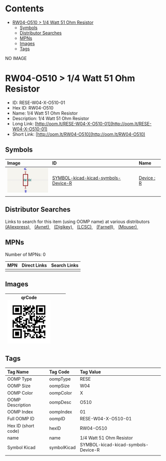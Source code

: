 



Contents
========

* [RW04-O510 > 1/4 Watt 51 Ohm Resistor](#rw04-o510--14-watt-51-ohm-resistor)
	* [Symbols](#symbols)
	* [Distributor Searches](#distributor-searches)
	* [MPNs](#mpns)
	* [Images](#images)
	* [Tags](#tags)
  
NO IMAGE  
# RW04-O510 > 1/4 Watt 51 Ohm Resistor

- ID: RESE-W04-X-O510-01
- Hex ID: RW04-O510
- Name: 1/4 Watt 51 Ohm Resistor
- Description: 1/4 Watt 51 Ohm Resistor
- Long Link: [http://oom.lt/RESE-W04-X-O510-01](http://oom.lt/RESE-W04-X-O510-01)
- Short Link: [http://oom.lt/RW04-O510](http://oom.lt/RW04-O510)

## Symbols
  

|Image|ID|Name|
| :--- | :--- | :--- |
|[![](https://raw.githubusercontent.com/oomlout/oomlout_OOMP_eda_V2/main/SYMBOL/kicad/kicad-symbols/Device/R/image_140.png)](https://github.com/oomlout/oomlout_OOMP_eda_V2/tree/main/SYMBOL/kicad/kicad-symbols/Device/R/)|[SYMBOL-kicad-kicad-symbols-Device-R](https://github.com/oomlout/oomlout_OOMP_eda_V2/tree/main/SYMBOL/kicad/kicad-symbols/Device/R/)|[Device : R](https://github.com/oomlout/oomlout_OOMP_eda_V2/tree/main/SYMBOL/kicad/kicad-symbols/Device/R/)|
||||

## Distributor Searches
  
Links to search for this item (using OOMP name) at various distributors  
[(Aliexpress) ](https://www.aliexpress.com/wholesale?SearchText=11171/4+Watt+51+Ohm+Resistor)&nbsp;&nbsp;&nbsp;[(Avnet) ](https://www.avnet.com/shop/us/search/1/4+Watt+51+Ohm+Resistor)&nbsp;&nbsp;&nbsp;[(Digikey) ](https://www.digikey.co.uk/en/products/result?s=1/4+Watt+51+Ohm+Resistor)&nbsp;&nbsp;&nbsp;[(LCSC) ](https://www.lcsc.com/search?q=1/4+Watt+51+Ohm+Resistor)&nbsp;&nbsp;&nbsp;[(Farnell) ](https://uk.farnell.com/search?st=1/4+Watt+51+Ohm+Resistor)&nbsp;&nbsp;&nbsp;[(Mouser) ](https://www.mouser.com/c/?q=1/4+Watt+51+Ohm+Resistor)&nbsp;&nbsp;&nbsp;
## MPNs
  
Number of MPNs: 0  

|MPN|Direct Links|Search Links|
| :--- | :--- | :--- |
||||

## Images
  

|qrCode<br>[![](https://raw.githubusercontent.com/oomlout/oomlout_OOMP_parts_V2/main/RESE/W04/X/O510/01/qrCode_140.png)](https://github.com/oomlout/oomlout_OOMP_parts_V2/tree/main/RESE/W04/X/O510/01/qrCode.png)||||
| :---: | :---: | :---: | :---: |

## Tags
  

|Tag Name|Tag Code|Tag Value|
| :--- | :--- | :--- |
|OOMP Type|oompType|RESE|
|OOMP Size|oompSize|W04|
|OOMP Color|oompColor|X|
|OOMP Description|oompDesc|O510|
|OOMP Index|oompIndex|01|
|Full OOMP ID|oompID|RESE-W04-X-O510-01|
|Hex ID (short code)|hexID|RW04-O510|
|name|name|1/4 Watt 51 Ohm Resistor|
|Symbol Kicad|symbolKicad|SYMBOL-kicad-kicad-symbols-Device-R|
||||
